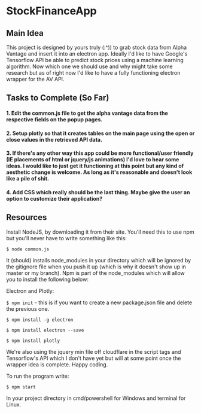 # StockFinanceApp

## Main Idea
This project is designed by yours truly (:^)) to grab stock data from Alpha Vantage and insert it into an electron app. Ideally I'd like to have Google's Tensorflow API be able to predict stock prices using a machine learning algorithm. Now which one we should use and why might take some research but as of right now I'd like to have a fully functioning electron wrapper for the AV API. 

## Tasks to Complete (So Far)

#### 1. Edit the common.js file to get the alpha vantage data from the respective fields on the popup pages.

#### 2. Setup plotly so that it creates tables on the main page using the open or close values in the retrieved API data.

#### 3. If there's any other way this app could be more functional/user friendly (IE placements of html or jquery/js animations) I'd love to hear some ideas. I would like to just get it functioning at this point but any kind of aesthetic change is welcome. As long as it's reasonable and doesn't look like a pile of shit.

#### 4. Add CSS which really should be the last thing. Maybe give the user an option to customize their application?


## Resources 

Install NodeJS, by downloading it from their site. You'll need this to use npm but you'll never have to write something like this:

` $ node common.js  `

 It (should) installs node_modules in your directory which will be ignored by the gitignore file when you push it up (which is why it doesn't show up in master or my branch). Npm is part of the node_modules which will allow you to install the following below:

 Electron and Plotly:

` $ npm init ` - this is if you want to create a new package.json file and delete the previous one.

` $ npm install -g electron `

` $ npm install electron --save `

` $ npm install plotly `

We're also using the jquery min file off cloudflare in the script tags and Tensorflow's API which I don't have yet but will at some point once the wrapper idea is complete. Happy coding. 

To run the program write:

` $ npm start ` 

In your project directory in cmd/powershell for Windows and terminal for Linux.
